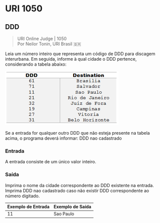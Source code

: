 # URI 1050

## DDD

>URI Online Judge | 1050  
>Por Neilor Tonin, URI Brasil :brazil:  

Leia um número inteiro que representa um código de DDD para discagem interurbana. Em seguida, informe à qual cidade o DDD pertence, considerando a tabela abaixo:  

![img](https://github.com/JefersonMelo/01-URI/blob/master/01-Iniciante/URI_1050/img/URI_1050.png)

Se a entrada for qualquer outro DDD que não esteja presente na tabela acima, o programa deverá informar:
DDD nao cadastrado  

### Entrada

A entrada consiste de um único valor inteiro.  

### Saída

Imprima o nome da cidade correspondente ao DDD existente na entrada. Imprima DDD nao cadastrado caso não existir DDD correspondente ao número digitado.  

| Exemplo de Entrada | Exemplo de Saída |
| ------------------ | ---------------- |
| 11                 | Sao Paulo        |
